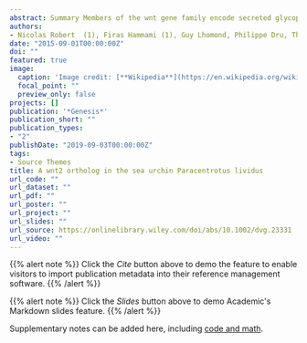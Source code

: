 ```yaml
---
abstract: Summary Members of the wnt gene family encode secreted glycoproteins that mediate critical intercellular communications in metazoans. Large-scale genome and transcriptome analyses have shown that this family is composed of 13 distinct subfamilies. These analyses have further established that the number of wnt genes per subfamily varies significantly between metazoan phyla, highlighting that gene duplication and gene loss events have shaped the complements of wnt genes during evolution. In sea urchins, for example, previous work reported the absence of representatives of both the WNT2 and WNT11 subfamilies in two different species, Paracentrotus lividus and Strongylocentrotus purpuratus. Recently, however, we identified a gene encoding a WNT2 ortholog in P. lividus and, based on that finding, we also reanalyzed the genome of S. purpuratus. Yet, we found no evidence of a bona fide wnt2 gene in S. purpuratus. Furthermore, we established that the P. lividus wnt2 gene is selectively expressed in vegetal tissues during embryogenesis, in a pattern that is similar, although not identical, to that of other P. lividus wnt genes. Taken together, this study amends previous work on the P. lividus wnt complement and reveals an unexpected variation in the number of wnt genes between closely related sea urchin species.
authors:
- Nicolas Robert  (1), Firas Hammami (1), Guy Lhomond, Philippe Dru, Thierry Lepage, Michael Schubert, Jenifer C. Croce
date: "2015-09-01T00:00:00Z"
doi: ""
featured: true
image:
  caption: 'Image credit: [**Wikipedia**](https://en.wikipedia.org/wiki/Sea_urchin#/media/File:Tripneustes_ventricosus_(West_Indian_Sea_Egg-top)_and_Echinometra_viridis_(Reef_Urchin_-_bottom).jpg)'
  focal_point: ""
  preview_only: false
projects: []
publication: '*Genesis*'
publication_short: ""
publication_types:
- "2"
publishDate: "2019-09-03T00:00:00Z"
tags:
- Source Themes
title: A wnt2 ortholog in the sea urchin Paracentrotus lividus
url_code: ""
url_dataset: ""
url_pdf: ""
url_poster: ""
url_project: ""
url_slides: ""
url_source: https://onlinelibrary.wiley.com/doi/abs/10.1002/dvg.23331
url_video: ""
---
```


{{% alert note %}}
Click the *Cite* button above to demo the feature to enable visitors to import publication metadata into their reference management software.
{{% /alert %}}

{{% alert note %}}
Click the *Slides* button above to demo Academic's Markdown slides feature.
{{% /alert %}}

Supplementary notes can be added here, including [code and math](https://sourcethemes.com/academic/docs/writing-markdown-latex/).
